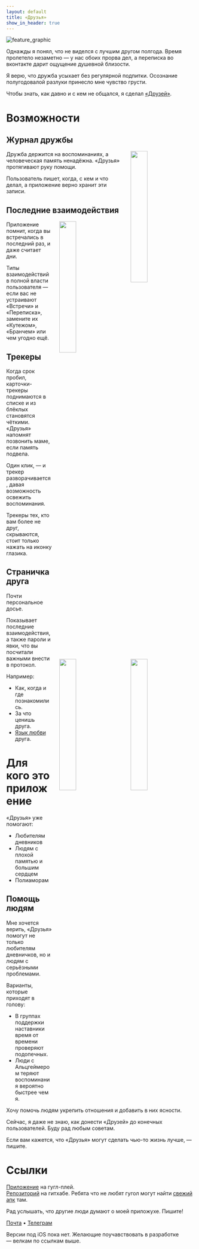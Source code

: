 ```yaml
---
layout: default
title: «Друзья»
show_in_header: true
---
```


![feature_graphic]({{site.url}}/assets/friends-app/ru_feature_graphic.png)

Однажды я понял, что не виделся с лучшим другом полгода. Время пролетело незаметно — у нас обоих прорва дел, а переписка во вконтакте дарит ощущение душевной близости. 

Я верю, что дружба усыхает без регулярной подпитки. Осознание полугодовалой разлуки принесло мне чувство грусти.

Чтобы знать, как давно и с кем не общался, я сделал [«Друзей»](https://play.google.com/store/apps/details?id=com.trulden.friends).

# Возможности

## Журнал дружбы

<img style="float: right;" src="{{site.url}}/assets/friends-app/ru_journal_entries.png" width="30%" hspace="20">

Дружба держится на воспоминаниях, а человеческая память ненадёжна. «Друзья» протягивают руку помощи.

Пользователь пишет, когда, с кем и что делал, а приложение верно хранит эти записи. 

## Последние взаимодействия

<img style="float: right;" src="{{site.url}}/assets/friends-app/ru_tracker_entries.png" width="30%" hspace="20">

Приложение помнит, когда вы встречались в последний раз, и даже считает дни.

Типы взаимодействий в полной власти пользователя — если вас не устраивают «Встречи» и «Переписка», замените их «Кутежом», «Бранчем» или чем угодно ещё.

## Трекеры

Когда срок пробил, карточки-трекеры поднимаются в списке и из блёклых становятся чёткими. «Друзья» напомнят позвонить маме, если память подвела.

<img style="float: right;" src="{{site.url}}/assets/friends-app/ru_tracker.png" width="30%" hspace="20">

Один клик, — и трекер разворачивается, давая возможность освежить воспоминания.

Трекеры тех, кто вам более не друг, скрываются, стоит только нажать на иконку глазика. 

## Страничка друга

<img style="float: right;" src="{{site.url}}/assets/friends-app/ru_friend_entry.png" width="30%" hspace="20">

Почти персональное досье. 

Показывает последние взаимодействия, а также пароли и явки, что вы посчитали важными внести в протокол.

Например:
- Как, когда и где познакомились.
- За что ценишь друга.
- [Язык любви]({{site.url}}/5-love-languages) друга. 

# Для кого это приложение

«Друзья» уже помогают:  
- Любителям дневников 
- Людям с плохой памятью и большим сердцем
- Полиаморам

## Помощь людям

Мне хочется верить, «Друзья» помогут не только любителям дневничков, но и людям с серьёзными проблемами. 

Варианты, которые приходят в голову:  
- В группах поддержки наставники время от времени проверяют подопечных.   
- Люди с Альцгеймером теряют воспоминания вероятно быстрее чем я.  

Хочу помочь людям укрепить отношения и добавить в них ясности.

Сейчас, я даже не знаю, как донести «Друзей» до конечных пользователей. Буду рад любым советам. 

Если вам кажется, что «Друзья» могут сделать чью-то жизнь лучше, — пишите.

# Ссылки

[Приложение](https://play.google.com/store/apps/details?id=com.trulden.friends) на гугл-плей.               
[Репозиторий](https://github.com/kirillsmirnov1/Friends-reminder-android) на гитхабе. Ребята что не любят гугол могут найти [свежий апк](https://github.com/kirillsmirnov1/Friends-reminder-android/releases) там.

Рад услышать, что другие люди думают о моей приложухе. Пишите! 

[Почта](thegaldren@gmail.com) • [Телеграм](t.me/trulden) 

Версии под iOS пока нет. Желающие поучавствовать в разработке — велкам по ссылкам выше.